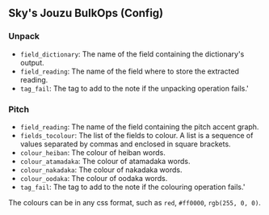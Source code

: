 Sky's Jouzu BulkOps (Config)
---

### Unpack

- `field_dictionary`: The name of the field containing the dictionary's output.
- `field_reading`: The name of the field where to store the extracted reading.
- `tag_fail`: The tag to add to the note if the unpacking operation fails.'

### Pitch

- `field_reading`: The name of the field containing the pitch accent graph.
- `fields_tocolour`: The list of the fields to colour. A list is a sequence of values separated by commas and enclosed in square brackets.
- `colour_heiban`: The colour of heiban words.
- `colour_atamadaka`: The colour of atamadaka words.
- `colour_nakadaka`: The colour of nakadaka words.
- `colour_oodaka`: The colour of oodaka words.
- `tag_fail`: The tag to add to the note if the colouring operation fails.'

The colours can be in any css format, such as `red`, `#ff0000`, `rgb(255, 0, 0)`.
